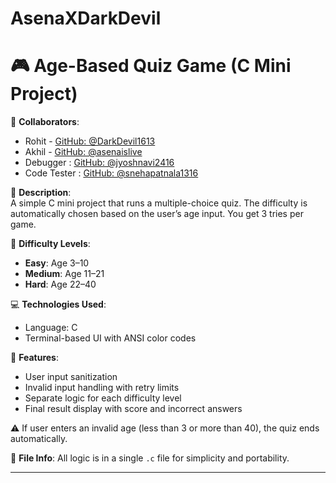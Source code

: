 # AsenaXDarkDevil
# 🎮 Age-Based Quiz Game (C Mini Project)

👥 **Collaborators**:
- Rohit - [GitHub: @DarkDevil1613](https://github.com/DarkDevil1613)  
- Akhil - [GitHub: @asenaislive](https://github.com/asenaislive)  
- Debugger : [GitHub: @jyoshnavi2416](https://github.com/jyoshnavi2416)  
- Code Tester : [GitHub: @snehapatnala1316](http://github.com/snehapatnala1316)

📌 **Description**:  
A simple C mini project that runs a multiple-choice quiz. The difficulty is automatically chosen based on the user’s age input. You get 3 tries per game.

🧠 **Difficulty Levels**:
- **Easy**: Age 3–10  
- **Medium**: Age 11–21  
- **Hard**: Age 22–40  

💻 **Technologies Used**:
- Language: C  
- Terminal-based UI with ANSI color codes

🚀 **Features**:
- User input sanitization
- Invalid input handling with retry limits
- Separate logic for each difficulty level
- Final result display with score and incorrect answers

⚠️ If user enters an invalid age (less than 3 or more than 40), the quiz ends automatically.

📂 **File Info**:
All logic is in a single `.c` file for simplicity and portability.

---

